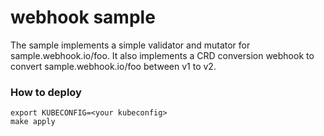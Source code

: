 # webhook sample
The sample implements a simple validator and mutator for sample.webhook.io/foo.
It also implements a CRD conversion webhook to convert sample.webhook.io/foo between v1 to v2.

### How to deploy
```shell
export KUBECONFIG=<your kubeconfig>
make apply
```